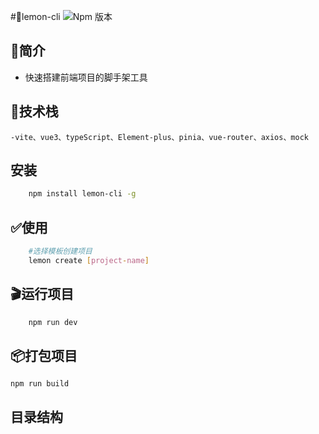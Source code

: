 #🍋lemon-cli
![Npm 版本](https://img.shields.io/badge/lemon--cli-V0.0.0%20-green)

## 📖简介
- 快速搭建前端项目的脚手架工具

## 🤖技术栈
    -vite、vue3、typeScript、Element-plus、pinia、vue-router、axios、mock

## 安装
```bash
    npm install lemon-cli -g
```
## ✅使用
```bash
    #选择模板创建项目
    lemon create [project-name]
```

## 🎬运行项目
```bash
    npm run dev
```

## 📦打包项目
    npm run build


## 目录结构
```

